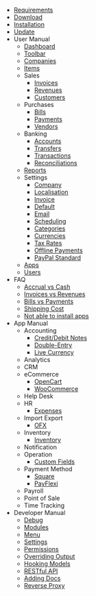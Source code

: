 * [Requirements](requirements)
* [Download](download)
* [Installation](installation)
* [Update](update)
* User Manual
	* [Dashboard](user-manual/dashboard)
	* [Toolbar](user-manual/toolbar)
	* [Companies](user-manual/companies)
	* [Items](user-manual/items)
	* Sales
		* [Invoices](user-manual/sales/invoices)
		* [Revenues](user-manual/sales/revenues)
		* [Customers](user-manual/sales/customers)
	* Purchases
		* [Bills](user-manual/purchases/bills)
		* [Payments](user-manual/purchases/payments)
		* [Vendors](user-manual/purchases/vendors)
	* Banking
		* [Accounts](user-manual/banking/accounts)
		* [Transfers](user-manual/banking/transfers)
		* [Transactions](user-manual/banking/transactions)
		* [Reconciliations](user-manual/banking/reconciliations)
	* [Reports](user-manual/reports)
	* Settings
		* [Company](user-manual/settings/company)
		* [Localisation](user-manual/settings/localisation)
		* [Invoice](user-manual/settings/invoice)
		* [Default](user-manual/settings/default)
		* [Email](user-manual/settings/email)
		* [Scheduling](user-manual/settings/scheduling)
		* [Categories](user-manual/settings/categories)
		* [Currencies](user-manual/settings/currencies)
		* [Tax Rates](user-manual/settings/taxes)
		* [Offline Payments](user-manual/settings/offline-payments)
		* [PayPal Standard](user-manual/settings/paypal-standard)
	* [Apps](user-manual/apps)
	* [Users](user-manual/auth/users)
* FAQ
    * [Accrual vs Cash](faq/accrual-vs-cash)
    * [Invoices vs Revenues](faq/invoices-vs-revenues)
    * [Bills vs Payments](faq/bills-vs-payments)
    * [Shipping Cost](faq/shipping-cost)
    * [Not able to install apps](faq/not-able-to-install-apps)
* App Manual
	* Accounting
		* [Credit/Debit Notes](app-manual/accounting/credit-debit-notes)
		* [Double-Entry](app-manual/accounting/double-entry)
		* [Live Currency](app-manual/accounting/live-currency)
	* Analytics
	* CRM
	* eCommerce
		* [OpenCart](app-manual/ecommerce/opencart)
		* [WooCommerce](app-manual/ecommerce/woocommerce)
	* Help Desk
	* HR
	    * [Expenses](app-manual/hr/expenses)
	* Import Export
		* [OFX](app-manual/import-export/ofx)
	* Inventory
		* [Inventory](app-manual/inventory/inventory)
	* Notification
	* Operation
		* [Custom Fields](app-manual/operation/custom-fields)
	* Payment Method
		* [Square](app-manual/payment-method/square)
		* [PayFlexi](app-manual/payment-method/payflexi)
	* Payroll
	* Point of Sale
	* Time Tracking
* Developer Manual
    * [Debug](developer-manual/debug)
    * [Modules](developer-manual/modules)
    * [Menu](developer-manual/menu)
    * [Settings](developer-manual/settings)
    * [Permissions](developer-manual/permissions)
    * [Overriding Output](developer-manual/overriding-output)
    * [Hooking Models](developer-manual/hooking-models)
    * [RESTful API](developer-manual/restful-api)
    * [Adding Docs](developer-manual/adding-docs)
    * [Reverse Proxy](developer-manual/reverse-proxy)
